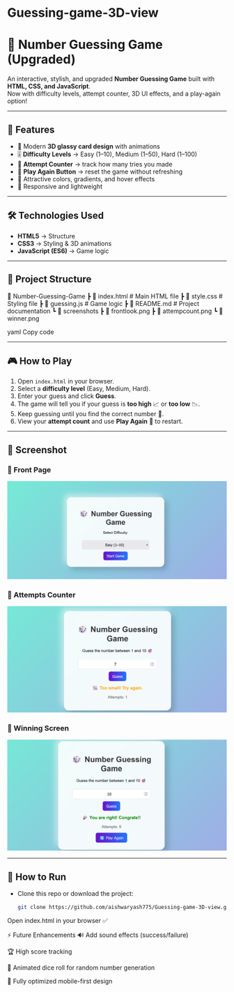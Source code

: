 # Guessing-game-3D-view
# 🎲 Number Guessing Game (Upgraded)

An interactive, stylish, and upgraded **Number Guessing Game** built with **HTML, CSS, and JavaScript**.  
Now with difficulty levels, attempt counter, 3D UI effects, and a play-again option!  

---

## 🚀 Features  
- 🌟 Modern **3D glassy card design** with animations  
- 🎚️ **Difficulty Levels** → Easy (1–10), Medium (1–50), Hard (1–100)  
- 🔢 **Attempt Counter** → track how many tries you made  
- 🔄 **Play Again Button** → reset the game without refreshing  
- 🎨 Attractive colors, gradients, and hover effects  
- 📱 Responsive and lightweight  

---

## 🛠️ Technologies Used  
- **HTML5** → Structure  
- **CSS3** → Styling & 3D animations  
- **JavaScript (ES6)** → Game logic  

---

## 📂 Project Structure  
📁 Number-Guessing-Game
┣ 📄 index.html # Main HTML file
┣ 📄 style.css # Styling file
┣ 📄 guessing.js # Game logic
┣ 📄 README.md # Project documentation
┗ 📁 screenshots
┣ 📄 frontlook.png
┣ 📄 attempcount.png
┗ 📄 winner.png

yaml
Copy code

---

## 🎮 How to Play  
1. Open `index.html` in your browser.  
2. Select a **difficulty level** (Easy, Medium, Hard).  
3. Enter your guess and click **Guess**.  
4. The game will tell you if your guess is **too high** 📈 or **too low** 📉.  
5. Keep guessing until you find the correct number 🎉.  
6. View your **attempt count** and use **Play Again** 🔄 to restart.  

---

## 📸 Screenshot 

### 🏁 Front Page  
![Front Page](screenshot/frontlook.png)  

### 🔢 Attempts Counter  
![Attempts Counter](screenshot/attempcount.png)  

### 🎉 Winning Screen  
![Winner Screen](screenshot/winnerpage.png)  

---

## 📌 How to Run  
- Clone this repo or download the project:  
  ```bash
  git clone https://github.com/aishwaryash775/Guessing-game-3D-view.git
Open index.html in your browser ✅

⚡ Future Enhancements
🔊 Add sound effects (success/failure)

🏆 High score tracking

🎲 Animated dice roll for random number generation

📱 Fully optimized mobile-first design

